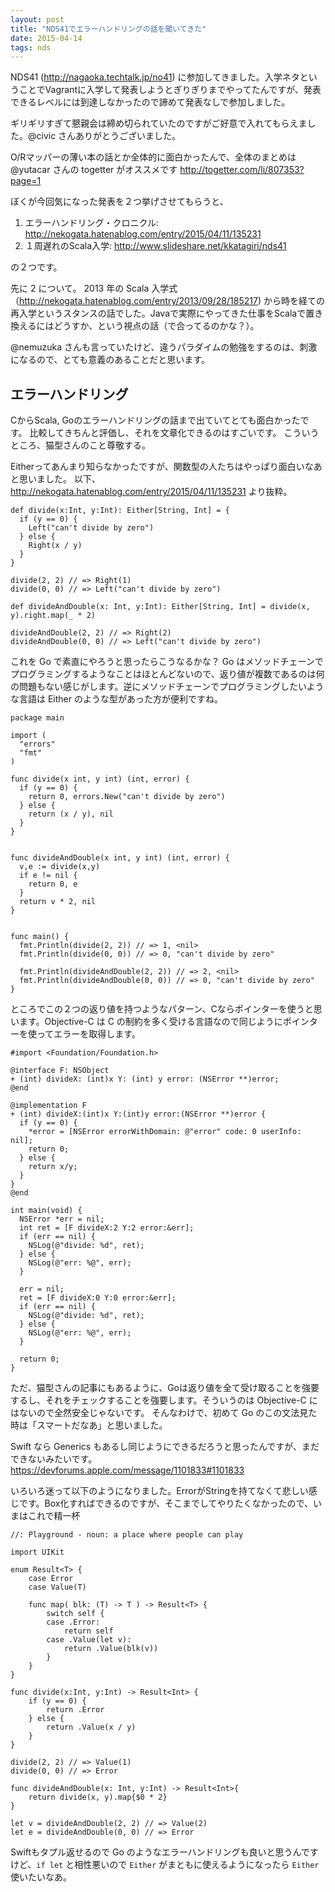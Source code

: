 ```yaml
---
layout: post
title: "NDS41でエラーハンドリングの話を聞いてきた"
date: 2015-04-14
tags: nds
---
```


NDS41 (http://nagaoka.techtalk.jp/no41) に参加してきました。入学ネタということでVagrantに入学して発表しようとぎりぎりまでやってたんですが、発表できるレベルには到達しなかったので諦めて発表なしで参加しました。

ギリギリすぎて懇親会は締め切られていたのですがご好意で入れてもらえました。@civic さんありがとうございました。

O/Rマッパーの薄い本の話とか全体的に面白かったんで、全体のまとめは @yutacar さんの togetter がオススメです http://togetter.com/li/807353?page=1

ぼくが今回気になった発表を２つ挙げさせてもらうと、

1. エラーハンドリング・クロニクル: http://nekogata.hatenablog.com/entry/2015/04/11/135231
2. １周遅れのScala入学: http://www.slideshare.net/kkatagiri/nds41

の２つです。

先に 2 について。
2013 年の Scala 入学式（http://nekogata.hatenablog.com/entry/2013/09/28/185217) から時を経ての再入学というスタンスの話でした。Javaで実際にやってきた仕事をScalaで置き換えるにはどうすか、という視点の話（で合ってるのかな？）。

@nemuzuka さんも言っていたけど、違うパラダイムの勉強をするのは、刺激になるので、とても意義のあることだと思います。

## エラーハンドリング

CからScala, Goのエラーハンドリングの話まで出ていてとても面白かったです。
比較してきちんと評価し、それを文章化できるのはすごいです。
こういうところ、猫型さんのこと尊敬する。

Eitherってあんまり知らなかったですが、関数型の人たちはやっぱり面白いなあと思いました。
以下、 http://nekogata.hatenablog.com/entry/2015/04/11/135231 より抜粋。

```
def divide(x:Int, y:Int): Either[String, Int] = {
  if (y == 0) {
    Left("can't divide by zero")
  } else {
    Right(x / y)
  }
}

divide(2, 2) // => Right(1)
divide(0, 0) // => Left("can't divide by zero")

def divideAndDouble(x: Int, y:Int): Either[String, Int] = divide(x, y).right.map(_ * 2)

divideAndDouble(2, 2) // => Right(2)
divideAndDouble(0, 0) // => Left("can't divide by zero")
```

これを Go で素直にやろうと思ったらこうなるかな？
Go はメソッドチェーンでプログラミングするようなことはほとんどないので、返り値が複数であるのは何の問題もない感じがします。逆にメソッドチェーンでプログラミングしたいような言語は Either のような型があった方が便利ですね。

```
package main

import (
  "errors"
  "fmt"
)

func divide(x int, y int) (int, error) {
  if (y == 0) {
    return 0, errors.New("can't divide by zero")
  } else {
    return (x / y), nil
  }
}


func divideAndDouble(x int, y int) (int, error) {
  v,e := divide(x,y)
  if e != nil {
    return 0, e
  }
  return v * 2, nil
}


func main() {
  fmt.Println(divide(2, 2)) // => 1, <nil>
  fmt.Println(divide(0, 0)) // => 0, "can't divide by zero"

  fmt.Println(divideAndDouble(2, 2)) // => 2, <nil>
  fmt.Println(divideAndDouble(0, 0)) // => 0, "can't divide by zero"
}
```

ところでこの２つの返り値を持つようなパターン、Cならポインターを使うと思います。Objective-C は C の制約を多く受ける言語なので同じようにポインターを使ってエラーを取得します。

```
#import <Foundation/Foundation.h>

@interface F: NSObject
+ (int) divideX: (int)x Y: (int) y error: (NSError **)error;
@end

@implementation F
+ (int) divideX:(int)x Y:(int)y error:(NSError **)error {
  if (y == 0) {
    *error = [NSError errorWithDomain: @"error" code: 0 userInfo: nil];
    return 0;
  } else {
    return x/y;
  }
}
@end

int main(void) {
  NSError *err = nil;
  int ret = [F divideX:2 Y:2 error:&err];
  if (err == nil) {
    NSLog(@"divide: %d", ret);
  } else {
    NSLog(@"err: %@", err);
  }

  err = nil;
  ret = [F divideX:0 Y:0 error:&err];
  if (err == nil) {
    NSLog(@"divide: %d", ret);
  } else {
    NSLog(@"err: %@", err);
  }

  return 0;
}
```

ただ、猫型さんの記事にもあるように、Goは返り値を全て受け取ることを強要するし、それをチェックすることを強要します。そういうのは Objective-C にはないので全然安全じゃないです。
そんなわけで、初めて Go のこの文法見た時は「スマートだなあ」と思いました。


Swift なら Generics もあるし同じようにできるだろうと思ったんですが、まだできないみたいです。
https://devforums.apple.com/message/1101833#1101833

いろいろ迷って以下のようになりました。ErrorがStringを持てなくて悲しい感じです。Box化すればできるのですが、そこまでしてやりたくなかったので、いまはこれで精一杯

```
//: Playground - noun: a place where people can play

import UIKit

enum Result<T> {
    case Error
    case Value(T)
    
    func map( blk: (T) -> T ) -> Result<T> {
        switch self {
        case .Error:
            return self
        case .Value(let v):
            return .Value(blk(v))
        }
    }
}

func divide(x:Int, y:Int) -> Result<Int> {
    if (y == 0) {
        return .Error
    } else {
        return .Value(x / y)
    }
}

divide(2, 2) // => Value(1)
divide(0, 0) // => Error

func divideAndDouble(x: Int, y:Int) -> Result<Int>{
    return divide(x, y).map{$0 * 2}
}

let v = divideAndDouble(2, 2) // => Value(2)
let e = divideAndDouble(0, 0) // => Error
```

Swiftもタプル返せるので Go のようなエラーハンドリングも良いと思うんですけど、`if let` と相性悪いので `Either` がまともに使えるようになったら `Either` 使いたいなあ。
